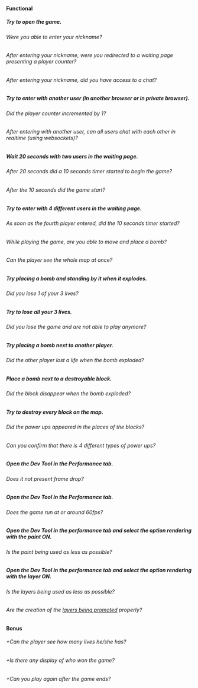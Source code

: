 #### Functional

##### Try to open the game.

###### Were you able to enter your nickname?

###### After entering your nickname, were you redirected to a waiting page presenting a player counter?

###### After entering your nickname, did you have access to a chat?

##### Try to enter with another user (in another browser or in private browser).

###### Did the player counter incremented by 1?

###### After entering with another user, can all users chat with each other in realtime (using websockets)?

##### Wait 20 seconds with two users in the waiting page.

###### After 20 seconds did a 10 seconds timer started to begin the game?

###### After the 10 seconds did the game start?

##### Try to enter with 4 different users in the waiting page.

###### As soon as the fourth player entered, did the 10 seconds timer started?

###### While playing the game, are you able to move and place a bomb?

###### Can the player see the whole map at once?

##### Try placing a bomb and standing by it when it explodes.

###### Did you lose 1 of your 3 lives?

##### Try to lose all your 3 lives.

###### Did you lose the game and are not able to play anymore?

##### Try placing a bomb next to another player.

###### Did the other player lost a life when the bomb exploded?

##### Place a bomb next to a destroyable block.

###### Did the block disappear when the bomb exploded?

##### Try to destroy every block on the map.

###### Did the power ups appeared in the places of the blocks?

###### Can you confirm that there is 4 different types of power ups?

##### Open the Dev Tool in the Performance tab.

###### Does it not present frame drop?

##### Open the Dev Tool in the Performance tab.

###### Does the game run at or around 60fps?

##### Open the Dev Tool in the performance tab and select the option rendering with the paint ON.

###### Is the paint being used as less as possible?

##### Open the Dev Tool in the performance tab and select the option rendering with the layer ON.

###### Is the layers being used as less as possible?

###### Are the creation of the [layers being promoted](https://developers.google.com/web/fundamentals/performance/rendering/stick-to-compositor-only-properties-and-manage-layer-count) properly?

#### Bonus

###### +Can the player see how many lives he/she has?

###### +Is there any display of who won the game?

###### +Can you play again after the game ends?
